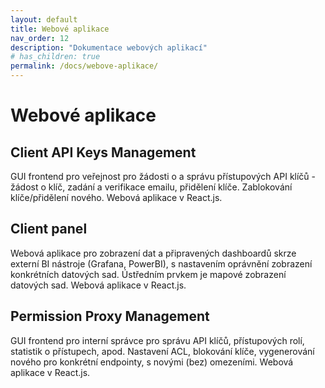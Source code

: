 ```yaml
---
layout: default
title: Webové aplikace
nav_order: 12
description: "Dokumentace webových aplikací"
# has_children: true
permalink: /docs/webove-aplikace/
---
```


# Webové aplikace

## Client API Keys Management

GUI frontend pro veřejnost pro žádosti o a správu přístupových API klíčů - žádost o klíč, zadání a verifikace emailu, přidělení klíče. Zablokování klíče/přidělení nového.
Webová aplikace v React.js.

## Client panel

Webová aplikace pro zobrazení dat a připravených dashboardů skrze externí BI nástroje (Grafana, PowerBI), s nastavením oprávnění zobrazení konkrétních datových sad. Ústředním prvkem je mapové zobrazení datových sad.
Webová aplikace v React.js.

## Permission Proxy Management

GUI frontend pro interní správce pro správu API klíčů, přístupových rolí, statistik o přístupech, apod. Nastavení ACL, blokování klíče, vygenerování nového pro konkrétní endpointy, s novými (bez) omezeními.
Webová aplikace v React.js.
